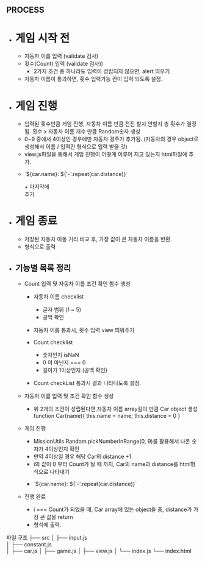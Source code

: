 ## PROCESS

-   # 게임 시작 전

    -   자동차 이름 입력 (validate 검사)
    -   횟수(Count) 입력 (validate 검사))
        -   2가지 조건 중 하나라도 입력이 성립되지 않으면, alert 띄우기
    -   자동차 이름이 통과하면, 횟수 입력가능 칸이 입력 되도록 설정.

-   # 게임 진행

    -   입력된 횟수만큼 게임 진행, 자동차 이름 만큼 전진 할지 안할지 총 횟수가 결정됨. 횟수 x 자동차 이름 개수 만큼 Random숫자 생성
    -   0~9 중에서 4이상인 경우에만 자동차 경주가 추가됨. (자동차의 경우 object로 생성해서 이름 / 입력칸 형식으로 입력 받을 것)
    -   view.js파일을 통해서 게임 진행이 어떻게 이루어 지고 있는지 html파일에 추가.
    -   <p>`${car.name}: ${'-'.repeat(car.distance)}`</p> + 마지막에 <br> 추가

-   # 게임 종료

    -   저장된 자동차 이동 거리 비교 후, 가장 값이 큰 자동차 이름을 반환.
    -   <span id = "racing-winners"></span> 형식으로 출력

-   ## 기능별 목록 정리

    -   Count 입력 및 자동차 이름 조건 확인 함수 생성

        -   자동차 이름 checklist

            -   글자 범위 (1 ~ 5)
            -   공백 확인

        -   자동차 이름 통과시, 횟수 입력 view 띄워주기

        -   Count checklist

            -   숫자인지 isNaN
            -   0 이 아닌지 === 0
            -   길이가 1이상인지 (공백 확인)

        -   Count checkList 통과시 결과 나타나도록 설정.

    -   자동차 이름 입력 및 조건 확인 함수 생성

        -   위 2개의 조건이 성립된다면,자동차 이름 array길이 만큼 Car object 생성
            function Car(name){
            this.name = name;
            this.distance = 0
            }

    -   게임 진행

        -   MissionUtils.Random.pickNumberInRange(0, 9)를 활용해서 나온 숫자가 4이상인지 확인
        -   만약 4이상일 경우 해당 Car의 distance +1
        -   i의 값이 0 부터 Count가 될 때 까지, Car의 name과 distance를 html형식으로 나타내기
        -   <p>`${car.name}: ${'-'.repeat(car.distance)}`</p>

    -   진행 완료
        -   i === Count가 되었을 때, Car array에 있는 object들 중, distance가 가장 큰 값을 return
        -   <span id = "racing-winners"></span> 형식에 출력.

파일 구조
├── src
│ ├── input.js  
│ ├── constant.js  
│ ├── car.js
│ ├── game.js
│ ├── view.js
│ └── index.js
└── index.html
